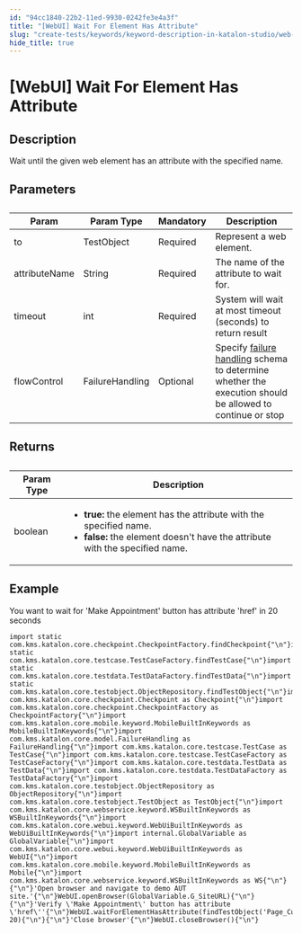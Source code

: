 ```yaml
---
id: "94cc1840-22b2-11ed-9930-0242fe3e4a3f"
title: "[WebUI] Wait For Element Has Attribute"
slug: "create-tests/keywords/keyword-description-in-katalon-studio/web-ui-keywords/webui-wait-for-element-has-attribute"
hide_title: true
---
```


# <a id="id_0" class="anchor_top_offset"/><a id="ariaid-title1" class="anchor_top_offset"/>[WebUI] Wait For Element Has Attribute


## <a id="id_0__id_1" class="anchor_top_offset"/>Description

              
<p xmlns="http://www.w3.org/1999/xhtml" className="p">Wait until the given web element has an attribute with the   specified name.</p> 
      

## <a id="id_0__id_2" class="anchor_top_offset"/>Parameters

              
<table xmlns="http://www.w3.org/1999/xhtml" className="table anchor_top_offset" id="id_0__3d0e7fd8-3817-4e81-b2dc-0168ef423c5a"><caption /><thead className="thead"><tr className><th className="entry anchor_top_offset" id="id_0__3d0e7fd8-3817-4e81-b2dc-0168ef423c5a__entry__1">Param</th><th className="entry anchor_top_offset" id="id_0__3d0e7fd8-3817-4e81-b2dc-0168ef423c5a__entry__2">Param Type</th><th className="entry anchor_top_offset" id="id_0__3d0e7fd8-3817-4e81-b2dc-0168ef423c5a__entry__3">Mandatory</th><th className="entry anchor_top_offset" id="id_0__3d0e7fd8-3817-4e81-b2dc-0168ef423c5a__entry__4">Description</th></tr></thead><tbody className="tbody"><tr className><td className="entry" headers="id_0__3d0e7fd8-3817-4e81-b2dc-0168ef423c5a__entry__1 id_0__3d0e7fd8-3817-4e81-b2dc-0168ef423c5a__entry__2 id_0__3d0e7fd8-3817-4e81-b2dc-0168ef423c5a__entry__3 id_0__3d0e7fd8-3817-4e81-b2dc-0168ef423c5a__entry__4 ">to</td><td className="entry" headers="id_0__3d0e7fd8-3817-4e81-b2dc-0168ef423c5a__entry__1 id_0__3d0e7fd8-3817-4e81-b2dc-0168ef423c5a__entry__2 id_0__3d0e7fd8-3817-4e81-b2dc-0168ef423c5a__entry__3 id_0__3d0e7fd8-3817-4e81-b2dc-0168ef423c5a__entry__4 ">TestObject</td><td className="entry" headers="id_0__3d0e7fd8-3817-4e81-b2dc-0168ef423c5a__entry__1 id_0__3d0e7fd8-3817-4e81-b2dc-0168ef423c5a__entry__2 id_0__3d0e7fd8-3817-4e81-b2dc-0168ef423c5a__entry__3 id_0__3d0e7fd8-3817-4e81-b2dc-0168ef423c5a__entry__4 ">Required</td><td className="entry" headers="id_0__3d0e7fd8-3817-4e81-b2dc-0168ef423c5a__entry__1 id_0__3d0e7fd8-3817-4e81-b2dc-0168ef423c5a__entry__2 id_0__3d0e7fd8-3817-4e81-b2dc-0168ef423c5a__entry__3 id_0__3d0e7fd8-3817-4e81-b2dc-0168ef423c5a__entry__4 ">Represent a web element.</td></tr><tr className><td className="entry" headers="id_0__3d0e7fd8-3817-4e81-b2dc-0168ef423c5a__entry__1 id_0__3d0e7fd8-3817-4e81-b2dc-0168ef423c5a__entry__2 id_0__3d0e7fd8-3817-4e81-b2dc-0168ef423c5a__entry__3 id_0__3d0e7fd8-3817-4e81-b2dc-0168ef423c5a__entry__4 ">attributeName</td><td className="entry" headers="id_0__3d0e7fd8-3817-4e81-b2dc-0168ef423c5a__entry__1 id_0__3d0e7fd8-3817-4e81-b2dc-0168ef423c5a__entry__2 id_0__3d0e7fd8-3817-4e81-b2dc-0168ef423c5a__entry__3 id_0__3d0e7fd8-3817-4e81-b2dc-0168ef423c5a__entry__4 ">String</td><td className="entry" headers="id_0__3d0e7fd8-3817-4e81-b2dc-0168ef423c5a__entry__1 id_0__3d0e7fd8-3817-4e81-b2dc-0168ef423c5a__entry__2 id_0__3d0e7fd8-3817-4e81-b2dc-0168ef423c5a__entry__3 id_0__3d0e7fd8-3817-4e81-b2dc-0168ef423c5a__entry__4 ">Required</td><td className="entry" headers="id_0__3d0e7fd8-3817-4e81-b2dc-0168ef423c5a__entry__1 id_0__3d0e7fd8-3817-4e81-b2dc-0168ef423c5a__entry__2 id_0__3d0e7fd8-3817-4e81-b2dc-0168ef423c5a__entry__3 id_0__3d0e7fd8-3817-4e81-b2dc-0168ef423c5a__entry__4 ">The name of the attribute to wait for.</td></tr><tr className><td className="entry" headers="id_0__3d0e7fd8-3817-4e81-b2dc-0168ef423c5a__entry__1 id_0__3d0e7fd8-3817-4e81-b2dc-0168ef423c5a__entry__2 id_0__3d0e7fd8-3817-4e81-b2dc-0168ef423c5a__entry__3 id_0__3d0e7fd8-3817-4e81-b2dc-0168ef423c5a__entry__4 ">timeout</td><td className="entry" headers="id_0__3d0e7fd8-3817-4e81-b2dc-0168ef423c5a__entry__1 id_0__3d0e7fd8-3817-4e81-b2dc-0168ef423c5a__entry__2 id_0__3d0e7fd8-3817-4e81-b2dc-0168ef423c5a__entry__3 id_0__3d0e7fd8-3817-4e81-b2dc-0168ef423c5a__entry__4 ">int</td><td className="entry" headers="id_0__3d0e7fd8-3817-4e81-b2dc-0168ef423c5a__entry__1 id_0__3d0e7fd8-3817-4e81-b2dc-0168ef423c5a__entry__2 id_0__3d0e7fd8-3817-4e81-b2dc-0168ef423c5a__entry__3 id_0__3d0e7fd8-3817-4e81-b2dc-0168ef423c5a__entry__4 ">Required</td><td className="entry" headers="id_0__3d0e7fd8-3817-4e81-b2dc-0168ef423c5a__entry__1 id_0__3d0e7fd8-3817-4e81-b2dc-0168ef423c5a__entry__2 id_0__3d0e7fd8-3817-4e81-b2dc-0168ef423c5a__entry__3 id_0__3d0e7fd8-3817-4e81-b2dc-0168ef423c5a__entry__4 ">System will wait at most timeout (seconds) to return         result</td></tr><tr className><td className="entry" headers="id_0__3d0e7fd8-3817-4e81-b2dc-0168ef423c5a__entry__1 id_0__3d0e7fd8-3817-4e81-b2dc-0168ef423c5a__entry__2 id_0__3d0e7fd8-3817-4e81-b2dc-0168ef423c5a__entry__3 id_0__3d0e7fd8-3817-4e81-b2dc-0168ef423c5a__entry__4 ">flowControl</td><td className="entry" headers="id_0__3d0e7fd8-3817-4e81-b2dc-0168ef423c5a__entry__1 id_0__3d0e7fd8-3817-4e81-b2dc-0168ef423c5a__entry__2 id_0__3d0e7fd8-3817-4e81-b2dc-0168ef423c5a__entry__3 id_0__3d0e7fd8-3817-4e81-b2dc-0168ef423c5a__entry__4 ">FailureHandling</td><td className="entry" headers="id_0__3d0e7fd8-3817-4e81-b2dc-0168ef423c5a__entry__1 id_0__3d0e7fd8-3817-4e81-b2dc-0168ef423c5a__entry__2 id_0__3d0e7fd8-3817-4e81-b2dc-0168ef423c5a__entry__3 id_0__3d0e7fd8-3817-4e81-b2dc-0168ef423c5a__entry__4 ">Optional</td><td className="entry" headers="id_0__3d0e7fd8-3817-4e81-b2dc-0168ef423c5a__entry__1 id_0__3d0e7fd8-3817-4e81-b2dc-0168ef423c5a__entry__2 id_0__3d0e7fd8-3817-4e81-b2dc-0168ef423c5a__entry__3 id_0__3d0e7fd8-3817-4e81-b2dc-0168ef423c5a__entry__4 ">Specify <a className="xref" href="/maintain/configure-failure-handling-settings-in-katalon-studio">failure handling</a> schema to         determine whether the execution should be allowed to continue or         stop</td></tr></tbody></table> 
      

## <a id="id_0__id_3" class="anchor_top_offset"/>Returns

              
<table xmlns="http://www.w3.org/1999/xhtml" className="table anchor_top_offset" id="id_0__53e7a7d9-b1a2-4e91-8e19-19e24bb7252f"><caption /><thead className="thead"><tr className><th className="entry anchor_top_offset" id="id_0__53e7a7d9-b1a2-4e91-8e19-19e24bb7252f__entry__1">Param Type</th><th className="entry anchor_top_offset" id="id_0__53e7a7d9-b1a2-4e91-8e19-19e24bb7252f__entry__2">Description</th></tr></thead><tbody className="tbody"><tr className><td className="entry" headers="id_0__53e7a7d9-b1a2-4e91-8e19-19e24bb7252f__entry__1 id_0__53e7a7d9-b1a2-4e91-8e19-19e24bb7252f__entry__2 ">boolean</td><td className="entry" headers="id_0__53e7a7d9-b1a2-4e91-8e19-19e24bb7252f__entry__1 id_0__53e7a7d9-b1a2-4e91-8e19-19e24bb7252f__entry__2 ">         <ul className="ul"><li className="li">             <strong className="ph b">true:</strong> the element has the attribute with the             specified name.</li><li className="li">             <strong className="ph b">false:</strong> the element doesn't have the attribute             with the specified name.</li></ul>       </td></tr></tbody></table> 
      

## <a id="id_0__id_4" class="anchor_top_offset"/>Example

              
<p xmlns="http://www.w3.org/1999/xhtml" className="p">You want to wait for 'Make Appointment' button has   attribute 'href' in 20 seconds</p> 
              
<pre xmlns="http://www.w3.org/1999/xhtml" className="pre codeblock"><code>import static com.kms.katalon.core.checkpoint.CheckpointFactory.findCheckpoint{"\n"}import static com.kms.katalon.core.testcase.TestCaseFactory.findTestCase{"\n"}import static com.kms.katalon.core.testdata.TestDataFactory.findTestData{"\n"}import static com.kms.katalon.core.testobject.ObjectRepository.findTestObject{"\n"}import com.kms.katalon.core.checkpoint.Checkpoint as Checkpoint{"\n"}import com.kms.katalon.core.checkpoint.CheckpointFactory as CheckpointFactory{"\n"}import com.kms.katalon.core.mobile.keyword.MobileBuiltInKeywords as MobileBuiltInKeywords{"\n"}import com.kms.katalon.core.model.FailureHandling as FailureHandling{"\n"}import com.kms.katalon.core.testcase.TestCase as TestCase{"\n"}import com.kms.katalon.core.testcase.TestCaseFactory as TestCaseFactory{"\n"}import com.kms.katalon.core.testdata.TestData as TestData{"\n"}import com.kms.katalon.core.testdata.TestDataFactory as TestDataFactory{"\n"}import com.kms.katalon.core.testobject.ObjectRepository as ObjectRepository{"\n"}import com.kms.katalon.core.testobject.TestObject as TestObject{"\n"}import com.kms.katalon.core.webservice.keyword.WSBuiltInKeywords as WSBuiltInKeywords{"\n"}import com.kms.katalon.core.webui.keyword.WebUiBuiltInKeywords as WebUiBuiltInKeywords{"\n"}import internal.GlobalVariable as GlobalVariable{"\n"}import com.kms.katalon.core.webui.keyword.WebUiBuiltInKeywords as WebUI{"\n"}import com.kms.katalon.core.mobile.keyword.MobileBuiltInKeywords as Mobile{"\n"}import com.kms.katalon.core.webservice.keyword.WSBuiltInKeywords as WS{"\n"}{"\n"}'Open browser and navigate to demo AUT site.'{"\n"}WebUI.openBrowser(GlobalVariable.G_SiteURL){"\n"}{"\n"}'Verify \'Make Appointment\' button has attribute \'href\''{"\n"}WebUI.waitForElementHasAttribute(findTestObject('Page_CuraHomepage/btn_MakeAppointment'),'href', 20){"\n"}{"\n"}'Close browser'{"\n"}WebUI.closeBrowser(){"\n"}</code></pre> 
            
